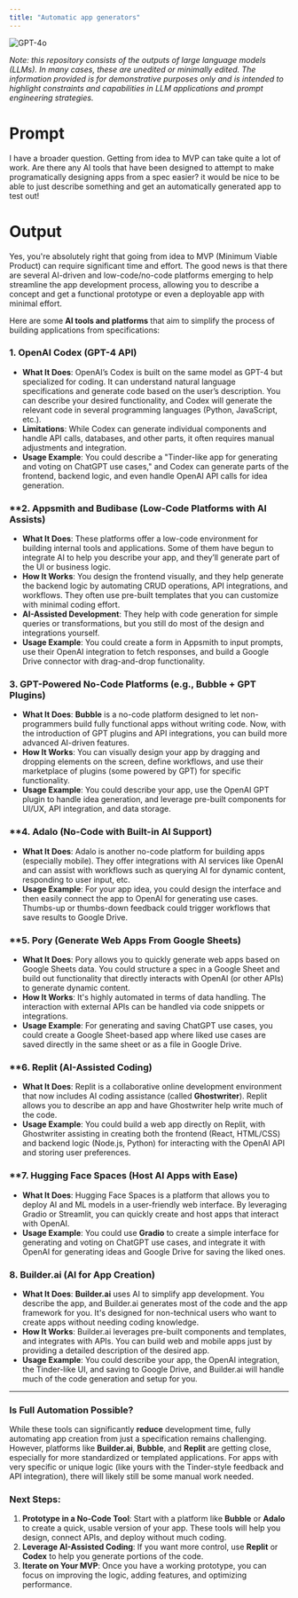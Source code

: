 ```yaml
---
title: "Automatic app generators"
---
```

![GPT-4o](https://img.shields.io/badge/GPT--4o-3333FF?style=for-the-badge&logo=openai&logoColor=white)



*Note: this repository consists of the outputs of large language models (LLMs). In many cases, these are unedited or minimally edited. The information provided is for demonstrative purposes only and is intended to highlight constraints and capabilities in LLM applications and prompt engineering strategies.*


# Prompt

I have a broader question. Getting from idea to MVP can take quite a lot of work. Are there any AI tools that have been designed to attempt to make programatically designing apps from a spec easier? it would be nice to be able to just describe something and get an automatically generated app to test out!

# Output

Yes, you're absolutely right that going from idea to MVP (Minimum Viable Product) can require significant time and effort. The good news is that there are several AI-driven and low-code/no-code platforms emerging to help streamline the app development process, allowing you to describe a concept and get a functional prototype or even a deployable app with minimal effort.

Here are some **AI tools and platforms** that aim to simplify the process of building applications from specifications:

### **1. OpenAI Codex (GPT-4 API)**
   - **What It Does**: OpenAI’s Codex is built on the same model as GPT-4 but specialized for coding. It can understand natural language specifications and generate code based on the user’s description. You can describe your desired functionality, and Codex will generate the relevant code in several programming languages (Python, JavaScript, etc.).
   - **Limitations**: While Codex can generate individual components and handle API calls, databases, and other parts, it often requires manual adjustments and integration.
   - **Usage Example**: You could describe a "Tinder-like app for generating and voting on ChatGPT use cases," and Codex can generate parts of the frontend, backend logic, and even handle OpenAI API calls for idea generation.

### **2. **Appsmith** and **Budibase** (Low-Code Platforms with AI Assists)
   - **What It Does**: These platforms offer a low-code environment for building internal tools and applications. Some of them have begun to integrate AI to help you describe your app, and they’ll generate part of the UI or business logic.
   - **How It Works**: You design the frontend visually, and they help generate the backend logic by automating CRUD operations, API integrations, and workflows. They often use pre-built templates that you can customize with minimal coding effort.
   - **AI-Assisted Development**: They help with code generation for simple queries or transformations, but you still do most of the design and integrations yourself.
   - **Usage Example**: You could create a form in Appsmith to input prompts, use their OpenAI integration to fetch responses, and build a Google Drive connector with drag-and-drop functionality.

### **3. GPT-Powered No-Code Platforms (e.g., **Bubble + GPT Plugins**)**
   - **What It Does**: **Bubble** is a no-code platform designed to let non-programmers build fully functional apps without writing code. Now, with the introduction of GPT plugins and API integrations, you can build more advanced AI-driven features.
   - **How It Works**: You can visually design your app by dragging and dropping elements on the screen, define workflows, and use their marketplace of plugins (some powered by GPT) for specific functionality.
   - **Usage Example**: You could describe your app, use the OpenAI GPT plugin to handle idea generation, and leverage pre-built components for UI/UX, API integration, and data storage.

### **4. **Adalo** (No-Code with Built-in AI Support)
   - **What It Does**: Adalo is another no-code platform for building apps (especially mobile). They offer integrations with AI services like OpenAI and can assist with workflows such as querying AI for dynamic content, responding to user input, etc.
   - **Usage Example**: For your app idea, you could design the interface and then easily connect the app to OpenAI for generating use cases. Thumbs-up or thumbs-down feedback could trigger workflows that save results to Google Drive.

### **5. **Pory** (Generate Web Apps From Google Sheets)
   - **What It Does**: Pory allows you to quickly generate web apps based on Google Sheets data. You could structure a spec in a Google Sheet and build out functionality that directly interacts with OpenAI (or other APIs) to generate dynamic content.
   - **How It Works**: It's highly automated in terms of data handling. The interaction with external APIs can be handled via code snippets or integrations.
   - **Usage Example**: For generating and saving ChatGPT use cases, you could create a Google Sheet-based app where liked use cases are saved directly in the same sheet or as a file in Google Drive.

### **6. **Replit** (AI-Assisted Coding)
   - **What It Does**: Replit is a collaborative online development environment that now includes AI coding assistance (called **Ghostwriter**). Replit allows you to describe an app and have Ghostwriter help write much of the code.
   - **Usage Example**: You could build a web app directly on Replit, with Ghostwriter assisting in creating both the frontend (React, HTML/CSS) and backend logic (Node.js, Python) for interacting with the OpenAI API and storing user preferences.

### **7. **Hugging Face Spaces** (Host AI Apps with Ease)
   - **What It Does**: Hugging Face Spaces is a platform that allows you to deploy AI and ML models in a user-friendly web interface. By leveraging Gradio or Streamlit, you can quickly create and host apps that interact with OpenAI.
   - **Usage Example**: You could use **Gradio** to create a simple interface for generating and voting on ChatGPT use cases, and integrate it with OpenAI for generating ideas and Google Drive for saving the liked ones.

### **8. Builder.ai (AI for App Creation)**
   - **What It Does**: **Builder.ai** uses AI to simplify app development. You describe the app, and Builder.ai generates most of the code and the app framework for you. It's designed for non-technical users who want to create apps without needing coding knowledge.
   - **How It Works**: Builder.ai leverages pre-built components and templates, and integrates with APIs. You can build web and mobile apps just by providing a detailed description of the desired app.
   - **Usage Example**: You could describe your app, the OpenAI integration, the Tinder-like UI, and saving to Google Drive, and Builder.ai will handle much of the code generation and setup for you.

---

### **Is Full Automation Possible?**

While these tools can significantly **reduce** development time, fully automating app creation from just a specification remains challenging. However, platforms like **Builder.ai**, **Bubble**, and **Replit** are getting close, especially for more standardized or templated applications. For apps with very specific or unique logic (like yours with the Tinder-style feedback and API integration), there will likely still be some manual work needed.

### **Next Steps:**
1. **Prototype in a No-Code Tool**: Start with a platform like **Bubble** or **Adalo** to create a quick, usable version of your app. These tools will help you design, connect APIs, and deploy without much coding.
2. **Leverage AI-Assisted Coding**: If you want more control, use **Replit** or **Codex** to help you generate portions of the code.
3. **Iterate on Your MVP**: Once you have a working prototype, you can focus on improving the logic, adding features, and optimizing performance.

 